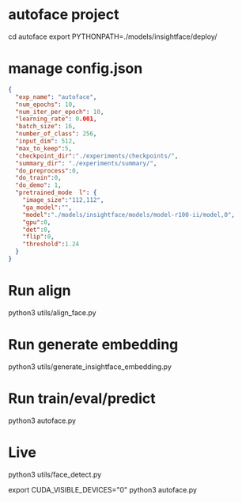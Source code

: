 # autoface project

cd autoface
export PYTHONPATH=./models/insightface/deploy/


# manage config.json
```json
{
  "exp_name": "autoface",
  "num_epochs": 10,
  "num_iter_per_epoch": 10,
  "learning_rate": 0.001,
  "batch_size": 16,
  "number_of_class": 256,
  "input_dim": 512,
  "max_to_keep":5,
  "checkpoint_dir":"./experiments/checkpoints/",
  "summary_dir": "./experiments/summary/",
  "do_preprocess":0,
  "do_train":0,
  "do_demo": 1,
  "pretrained_mode  l": {
    "image_size":"112,112",
    "ga_model":"",
    "model":"./models/insightface/models/model-r100-ii/model,0",
    "gpu":0,
    "det":0,
    "flip":0,
    "threshold":1.24
  }
}
```

# Run align
python3 utils/align_face.py

# Run generate embedding
python3 utils/generate_insightface_embedding.py


# Run train/eval/predict
python3 autoface.py

# Live
python3 utils/face_detect.py

export CUDA_VISIBLE_DEVICES="0"
python3 autoface.py

